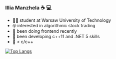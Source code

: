 ### Illia Manzhela :coffee:	:computer:

- :man_student: student at Warsaw University of Technology
- :nerd_face:	interested in algorithmic stock trading
- :art:	been doing frontend recently
- :cowboy_hat_face: been developing c++11 and .NET 5 skills
- :snake: < c/c++ 


[![Top Langs](https://github-readme-stats.vercel.app/api/top-langs/?username=IlliaMan&langs_count=8)](https://github.com/anuraghazra/github-readme-stats)
